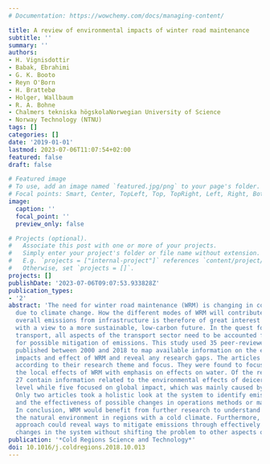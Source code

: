 ```yaml
---
# Documentation: https://wowchemy.com/docs/managing-content/

title: A review of environmental impacts of winter road maintenance
subtitle: ''
summary: ''
authors:
- H. Vignisdottir
- Babak, Ebrahimi
- G. K. Booto
- Reyn O'Born
- H. Brattebø
- Holger, Wallbaum
- R. A. Bohne
- Chalmers tekniska högskolaNorwegian University of Science
- Norway Technology (NTNU)
tags: []
categories: []
date: '2019-01-01'
lastmod: 2023-07-06T11:07:54+02:00
featured: false
draft: false

# Featured image
# To use, add an image named `featured.jpg/png` to your page's folder.
# Focal points: Smart, Center, TopLeft, Top, TopRight, Left, Right, BottomLeft, Bottom, BottomRight.
image:
  caption: ''
  focal_point: ''
  preview_only: false

# Projects (optional).
#   Associate this post with one or more of your projects.
#   Simply enter your project's folder or file name without extension.
#   E.g. `projects = ["internal-project"]` references `content/project/deep-learning/index.md`.
#   Otherwise, set `projects = []`.
projects: []
publishDate: '2023-07-06T09:07:53.933828Z'
publication_types:
- '2'
abstract: 'The need for winter road maintenance (WRM) is changing in cold regions
  due to climate change. How the different modes of WRM will contribute to future
  overall emissions from infrastructure is therefore of great interest to road owners
  with a view to a more sustainable, low-carbon future. In the quest for near-zero-emissions
  transport, all aspects of the transport sector need to be accounted for in the search
  for possible mitigation of emissions. This study used 35 peer-reviewed articles
  published between 2000 and 2018 to map available information on the environmental
  impacts and effect of WRM and reveal any research gaps. The articles were categorized
  according to their research theme and focus. They were found to focus mainly on
  the local effects of WRM with emphasis on effects on water. Of the reviewed works,
  27 contain information related to the environmental effects of deicers on a local
  level while five focused on global impact, which was mainly caused by fuel consumption.
  Only two articles took a holistic look at the system to identify emission sources
  and the effectiveness of possible changes in operations methods or material selection.
  In conclusion, WRM would benefit from further research to understand how it affects
  the natural environment in regions with a cold climate. Furthermore, a life-cycle
  approach could reveal ways to mitigate emissions through effectively comparing possible
  changes in the system without shifting the problem to other aspects of road transport.  '
publication: '*Cold Regions Science and Technology*'
doi: 10.1016/j.coldregions.2018.10.013
---
```

